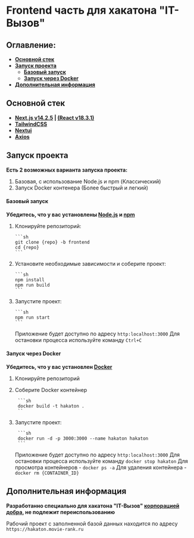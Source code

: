 # Frontend часть для хакатона "IT-Вызов"

## Оглавление:

- **[Основной стек](#основной-стек)**
- **[Запуск проекта](#запуск-проекта)**
  - **[Базовый запуск](#базовый-запуск)**
  - **[Запуск через Docker](#запуск-через-docker)**
- **[Дополнительная информация](#дополнительная-информация)**

## Основной стек

- **[Next.js v14.2.5](https://nextjs.org/) | [(React v18.3.1)](https://react.dev/)**
- **[TailwindCSS](https://tailwindcss.com/)**
- **[Nextui](https://nextui.org/)**
- **[Axios](https://axios-http.com/)**

## Запуск проекта

**Есть 2 возможных варианта запуска проекта:**

1. Базовая, с использование Node.js и npm (Классический)
2. Запуск Docker контенера (Более быстрый и легкий)

#### Базовый запуск

**Убедитесь, что у вас установлены [Node.js](https://nodejs.org) и [npm](https://www.npmjs.com/)**

1.  Клонируйте репозиторий:

        ```sh
        git clone {repo} -b frontend
        cd {repo}
        ```

2.  Установите необходимые зависимости и соберите проект:

        ```sh
        npm install
        npm run build
        ```

3.  Запустите проект:

        ```sh
        npm run start
        ```

    Приложение будет доступно по адресу `http:localhost:3000`
		Для остановки процесса используйте команду `Ctrl+C`

#### Запуск через Docker

**Убедитесь, что у вас установлен [Docker](https://www.docker.com/)**

1. Клонируйте репозиторий

2. Соберите Docker контейнер
	
		```sh
		docker build -t hakaton .
		``

3. Запустите проект:

		```sh
		docker run -d -p 3000:3000 --name hakaton hakaton
		```

	Приложение будет доступно по адресу `http:localhost:3000`
	Для остановки процесса используйте команду `docker stop hakaton`
	Для просмотра контейнеров - `docker ps -a`
	Для удаления контейнера - `docker rm {CONTAINER_ID}`

## Дополнительная информация
**Разработанно специально для хакатона "IT-Вызов" [корпорацией добра](https://youtu.be/dQw4w9WgXcQ?si=bASYzy9cOjwbunOy), не подлежит переиспользованию**

Рабочий проект с заполненной базой данных находится по адресу `https://hakaton.movie-rank.ru`
